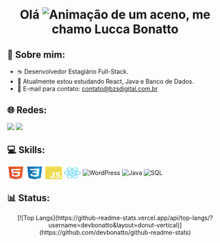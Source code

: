 <div align="center">
<h1> Olá <img height="40" width="40" class="cadeado" src="https://raw.githubusercontent.com/aemmadi/aemmadi/master/wave.gif" alt="Animação de um aceno">, me chamo Lucca Bonatto </h1>
</div>

 <h2>💫 Sobre mim:</h2>
 
 - ☕ Desenvolvedor Estagiário Full-Stack.
 - 🌱 Atualmente estou estudando React, Java e Banco de Dados.
 - 📧 E-mail para contato: contato@bzsdigital.com.br

 <h2>🌐 Redes:</h2>
 
 <div>
  <a href="https://www.twitch.tv/devbonatto" target="_blank"><img src="https://img.shields.io/badge/Twitch-%239146FF.svg?style=for-the-badge&logo=Twitch&logoColor=white"></a> 
  <a href="https://www.linkedin.com/in/luccabonatto/" target="_blank"><img src="https://img.shields.io/badge/LinkedIn-0077B5.svg?style=for-the-badge&logo=LinkedIn&logoColor=white"></a>
 </div>

<div>
 <h2> 💻 Skills: </h2>  
 <img align="center" alt="HTML" height="30" width="40" src="https://raw.githubusercontent.com/devicons/devicon/master/icons/html5/html5-original.svg">
 <img align="center" alt="CSS" height="30" width="40" src="https://raw.githubusercontent.com/devicons/devicon/master/icons/css3/css3-original.svg">
 <img align="center" alt="JavaScript" height="30" width="40" src="https://raw.githubusercontent.com/devicons/devicon/master/icons/javascript/javascript-plain.svg">
 <img align="center" alt="React" height="30" width="40" src="https://raw.githubusercontent.com/devicons/devicon/master/icons/react/react-original.svg">
 <img align="center" alt="WordPress" height="30" width="40" src="https://www.vectorlogo.zone/logos/wordpress/wordpress-icon.svg">
 <img align="center" alt="Java" height="30" width="40" src="https://cdn.icon-icons.com/icons2/2415/PNG/512/java_original_wordmark_logo_icon_146459.png">
 <img align="center" alt="SQL" height="30" width="40" src="https://icons.veryicon.com/png/o/application/designer-icon/sql-5.png">
</div>
 

<h2>📊 Status:</h2>

<div align="center">
 [![Top Langs](https://github-readme-stats.vercel.app/api/top-langs/?username=devbonatto&layout=donut-vertical)](https://github.com/devbonatto/github-readme-stats)
</div>
